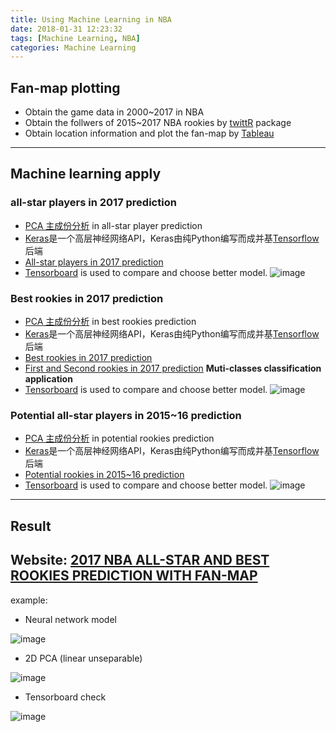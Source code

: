 ```yaml
---
title: Using Machine Learning in NBA
date: 2018-01-31 12:23:32
tags: [Machine Learning, NBA]
categories: Machine Learning
---
```


## Fan-map plotting
*   Obtain the game data in 2000~2017 in NBA
*   Obtain the follwers of 2015~2017 NBA rookies by [twittR](https://www.rdocumentation.org/packages/twitteR/versions/1.1.9) package
*   Obtain location information and plot the fan-map by [Tableau](https://www.tableau.com/zh-cn)
<!-- more -->
---

## Machine learning apply
### all-star players in 2017 prediction
*    [PCA 主成份分析](https://github.com/Trouble404/NBA-with-Machine-Learning/blob/master/nerual_network/pca/nba%20all%20star/pca%20of%20nba%20all%20players_00-17.ipynb) in all-star player prediction
*  [Keras](https://keras-cn.readthedocs.io/en/latest/)是一个高层神经网络API，Keras由纯Python编写而成并基[Tensorflow](https://github.com/tensorflow/tensorflow)后端
*    [All-star players in 2017 prediction](https://github.com/Trouble404/NBA-with-Machine-Learning/blob/master/nerual_network/prediction/nba_all_star_prediction/nba%20all%20star%20prediction.ipynb)
*    [Tensorboard](https://www.tensorflow.org/get_started/summaries_and_tensorboard) is used to compare and choose better model.
![image](https://raw.githubusercontent.com/Trouble404/NBA-with-Machine-Learning/master/readme_add_pic/full-list.PNG)

### Best rookies in 2017 prediction
*    [PCA 主成份分析](https://github.com/Trouble404/NBA-with-Machine-Learning/blob/master/nerual_network/pca/nba%20rookies%20best/pca%20process.ipynb) in best rookies prediction
* [Keras](https://keras-cn.readthedocs.io/en/latest/)是一个高层神经网络API，Keras由纯Python编写而成并基[Tensorflow](https://github.com/tensorflow/tensorflow)后端
*    [Best rookies in 2017 prediction](https://github.com/Trouble404/NBA-with-Machine-Learning/blob/master/nerual_network/prediction/rookies_best/normal%20prediction/Best%205%20rookie.ipynb)
*    [First and Second rookies in 2017 prediction](https://github.com/Trouble404/NBA-with-Machine-Learning/blob/master/nerual_network/prediction/rookies_first_second/first_second_rookie-tensorboard.ipynb) **Muti-classes classification application**
*    [Tensorboard](https://www.tensorflow.org/get_started/summaries_and_tensorboard) is used to compare and choose better model.
![image](https://raw.githubusercontent.com/Trouble404/NBA-with-Machine-Learning/master/readme_add_pic/firstrookies.PNG)

### Potential all-star players in 2015~16 prediction
*    [PCA 主成份分析](https://github.com/Trouble404/NBA-with-Machine-Learning/blob/master/nerual_network/pca/nba%20rookies%20all%20star/pca%20process.ipynb) in potential rookies prediction
* [Keras](https://keras-cn.readthedocs.io/en/latest/)是一个高层神经网络API，Keras由纯Python编写而成并基[Tensorflow](https://github.com/tensorflow/tensorflow)后端
*    [Potential rookies in 2015~16 prediction](https://github.com/Trouble404/NBA-with-Machine-Learning/blob/master/nerual_network/prediction/rookies_all_star_prediction/All%20star%20rookie%20without%20pca.ipynb)
*    [Tensorboard](https://www.tensorflow.org/get_started/summaries_and_tensorboard) is used to compare and choose better model.
![image](https://raw.githubusercontent.com/Trouble404/NBA-with-Machine-Learning/master/readme_add_pic/rookies-allstar.PNG)

---

## Result
**Website: [2017 NBA ALL-STAR AND BEST ROOKIES PREDICTION WITH FAN-MAP](https://d2v4olxsjbfep7.cloudfront.net/panels.html)**
---

example: 
*  Neural network model

![image](https://raw.githubusercontent.com/Trouble404/NBA-with-Machine-Learning/master/readme_add_pic/model.png)

*  2D PCA (linear unseparable)

![image](https://raw.githubusercontent.com/Trouble404/NBA-with-Machine-Learning/master/readme_add_pic/pca.PNG)


*  Tensorboard check

![image](https://raw.githubusercontent.com/Trouble404/NBA-with-Machine-Learning/master/readme_add_pic/tensor_board.PNG)
